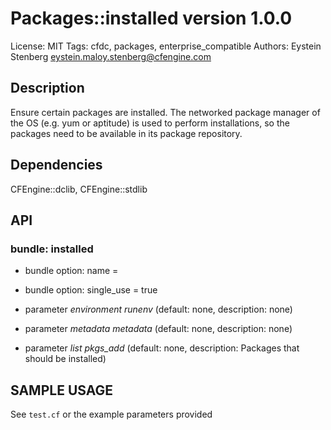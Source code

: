 # Packages::installed version 1.0.0

License: MIT
Tags: cfdc, packages, enterprise_compatible
Authors: Eystein Stenberg <eystein.maloy.stenberg@cfengine.com>

## Description
Ensure certain packages are installed. The networked package manager of the OS (e.g. yum or aptitude) is used to perform installations, so the packages need to be available in its package repository.

## Dependencies
CFEngine::dclib, CFEngine::stdlib

## API
### bundle: installed
* bundle option: name = 

* bundle option: single_use = true

* parameter _environment_ *runenv* (default: none, description: none)

* parameter _metadata_ *metadata* (default: none, description: none)

* parameter _list_ *pkgs_add* (default: none, description: Packages that should be installed)


## SAMPLE USAGE
See `test.cf` or the example parameters provided

